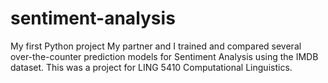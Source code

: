# sentiment-analysis
My first Python project
My partner and I trained and compared several over-the-counter prediction models for Sentiment Analysis using the IMDB dataset. 
This was a project for LING 5410 Computational Linguistics.
